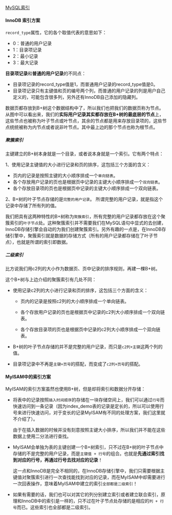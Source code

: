 <!--
 * @Author: your name
 * @Date: 2020-04-13 15:46:01
 * @LastEditTime: 2020-04-13 16:05:19
 * @LastEditors: Please set LastEditors
 * @Description: In User Settings Edit
 * @FilePath: /backend-series/MySQL/索引.md
 -->
 [MySQL索引](https://mp.weixin.qq.com/s?__biz=MzIxNTQ3NDMzMw==&mid=2247483701&idx=1&sn=bd229dd584f51ef4fe545d44ad8cdbf9&chksm=979688c7a0e101d1b5c752094013b78f5bd50ab905257ba82149d85d35ea07aba1a15b0e52b4&mpshare=1&scene=1&srcid=0409Tn66UYWSWvqEVlOpwGtR&key=6cd553e86912686a47d76f2d900b1b5b388c90b29708f016db3a6e1bcebe032220ba63626095c4298f32cda7d0d7bd11bded2365f05c32e522584dd149b98db0bb8549ef144cdca694665d31d35cfeef&ascene=0&uin=MzAzMjU4NDM3Nw%3D%3D&devicetype=iMac+MacBookPro12%2C1+OSX+OSX+10.12.4+build(16E195)&version=12020810&nettype=WIFI&lang=zh_CN&fontScale=100&pass_ticket=YHEmqDDX8hHkj5FiSVpQvjYqIMBDHHDS2po4mfJe%2BqIXlqwJI%2Bg7aJUZq0%2BDwGJ0)

 #### InnoDB 索引方案

 `record_type`属性，它的各个取值代表的意思如下：

- 0：普通的用户记录
- 1：目录项记录
- 2：最小记录
- 3：最大记录

**目录项记录**和**普通的用户记录**的不同点：

- 目录项记录的record_type值是1，而普通用户记录的record_type值是0。
- 目录项记录只有主键值和页的编号两个列，而普通的用户记录的列是用户自己定义的，可能包含很多列，另外还有InnoDB自己添加的隐藏列。

数据页都存放到B+树这个数据结构中了，所以我们也把我们的数据页称为节点。从图中可以看出来，我们的**实际用户记录其实都存放在B+树的最底层的节点**上，这些节点也被称为叶子节点或叶节点，其余的节点都是用来存放目录项的，这些节点统统被称为内节点或者说非叶节点。其中最上边的那个节点也称为根节点。

##### 聚簇索引

主键建立的B+树本身就是一个目录，或者说本身就是一个索引。它有两个特点：

1、使用记录主键值的大小进行记录和页的排序，这包括三个方面的含义：

  - 页内的记录是按照主键的大小顺序排成一个`单向链表`。
  - 各个存放用户记录的页也是根据页中记录的主键大小顺序排成一个`双向链表`。
  - 各个存放目录项的页也是根据页中记录的主键大小顺序排成一个双向链表。

2、B+树的叶子节点存储的是`完整的用户记录`。
所谓完整的用户记录，就是指这个记录中存储了所有列的值。

我们把具有这两种特性的B+树称为`聚簇索引`，所有完整的用户记录都存放在这个聚簇索引的`叶子节点`处。这种聚簇索引并不需要我们在MySQL语句中显式的去创建，InnoDB存储引擎会自动的为我们创建聚簇索引。另外有趣的一点是，在InnoDB存储引擎中，聚簇索引就是数据的存储方式（所有的用户记录都存储在了叶子节点），也就是所谓的索引即数据。

##### 二级索引

比方说我们用c2列的大小作为数据页、页中记录的排序规则，再建一棵B+树。

这个B+树与上边介绍的聚簇索引有几处不同：

- 使用记录c2列的大小进行记录和页的排序，这包括三个方面的含义：

  - 页内的记录是按照c2列的大小顺序排成一个单向链表。

  - 各个存放用户记录的页也是根据页中记录的c2列大小顺序排成一个双向链表。

  - 各个存放目录项的页也是根据页中记录的c2列大小顺序排成一个双向链表。

- B+树的叶子节点存储的并不是完整的用户记录，而只是`c2列+主键`这两个列的值。

- 目录项记录中不再是`主键+页号`的搭配，而变成了`c2列+页号`的搭配。


#### MyISAM中的索引方案

MyISAM的索引方案虽然也使用B+树，但是却将索引和数据分开存储：

- 将表中的记录按照`插入时间顺序`的存储在一块存储空间上，我们可以通过`行号`而快速访问到一条记录（因为index_demo表的记录是定长的，所以可以使用行号来进行快速访问，对于变长的记录MyISAM有不同的处理方案，我们这里就不介绍了）。
  
  由于在插入数据的时候并没有刻意按照主键大小排序，所以我们并不能在这些数据上使用二分法进行查找。

- MyISAM会单独为表的主键创建一个B+树索引，只不过在B+树的叶子节点中存储的不是完整的用户记录，而是`主键值 + 行号`的组合。也就是**先通过索引找到对应的行号，再通过行号去找对应的记录**！

  这一点和InnoDB是完全不相同的，在InnoDB存储引擎中，我们只需要根据主键值对聚簇索引进行一次查找能找到对应的记录，而在MyISAM中却需要进行一次回表操作，意味着MyISAM中建立的索引`全部都是二级索引`！

- 如果有需要的话，我们也可以对其它的列分别建立索引或者建立联合索引，原理和InnoDB中的索引是一样的，只不过在叶子节点处存储的是相应的`列 + 行号`而已。这些索引也全部都是二级索引。
